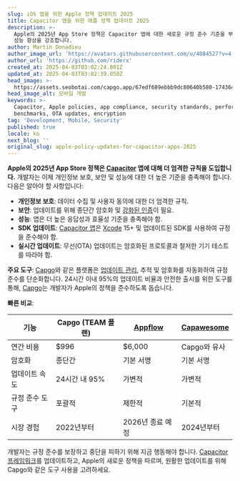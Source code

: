 ```yaml
---
slug: iOS 앱을 위한 Apple 정책 업데이트 2025
title: Capacitor 앱을 위한 애플 정책 업데이트 2025
description: >-
  Apple의 2025년 App Store 정책은 Capacitor 앱에 대한 새로운 규정 준수 기준을 부과하며, 개인정보 보호, 보안 및
  성능 향상을 강조합니다.
author: Martin Donadieu
author_image_url: 'https://avatars.githubusercontent.com/u/4084527?v=4'
author_url: 'https://github.com/riderx'
created_at: 2025-04-03T03:02:24.801Z
updated_at: 2025-04-03T03:02:39.050Z
head_image: >-
  https://assets.seobotai.com/capgo.app/67edf689ebbb9dc80640b580-1743649359050.jpg
head_image_alt: 모바일 개발
keywords: >-
  Capacitor, Apple policies, app compliance, security standards, performance
  benchmarks, OTA updates, encryption
tag: 'Development, Mobile, Security'
published: true
locale: ko
next_blog: ''
original_slug: apple-policy-updates-for-capacitor-apps-2025
---
```

**Apple의 2025년 App Store 정책은 [Capacitor](https://capacitorjs.com/) 앱에 대해 더 엄격한 규칙을 도입합니다.** 개발자는 이제 개인정보 보호, 보안 및 성능에 대한 더 높은 기준을 충족해야 합니다. 다음은 알아야 할 사항입니다:

-   **개인정보 보호**: 데이터 수집 및 사용자 동의에 대한 더 엄격한 규칙.
-   **보안**: 업데이트를 위해 종단간 암호화 및 [강화된 인증](https://capgo.app/docs/webapp/mfa/)이 필요.
-   **성능**: 앱은 더 높은 응답성과 효율성 기준을 충족해야 함.
-   **SDK 업데이트**: [Capacitor 앱](https://capgo.app/blog/capacitor-comprehensive-guide/)은 [Xcode](https://developer.apple.com/xcode/) 15+ 및 업데이트된 SDK를 사용하여 규정을 준수해야 함.
-   **실시간 업데이트**: 무선(OTA) 업데이트는 암호화된 프로토콜과 철저한 기기 테스트를 따라야 함.

**주요 도구**: [Capgo](https://capgo.app/)와 같은 플랫폼은 [업데이트 관리](https://capgo.app/docs/plugin/cloud-mode/manual-update/), 추적 및 암호화를 자동화하여 규정 준수를 단순화합니다. 24시간 이내 95%의 업데이트 비율과 안전한 출시를 위한 도구를 통해, [Capgo](https://capgo.app/)는 개발자가 Apple의 정책을 준수하도록 돕습니다.

**빠른 비교**:

| 기능 | Capgo (TEAM 플랜) | [Appflow](https://ionic.io/appflow/) | [Capawesome](https://capawesome.io/) |
| --- | --- | --- | --- |
| 연간 비용 | $996 | $6,000 | Capgo와 유사 |
| 암호화 | 종단간 | 기본 서명 | 기본 서명 |
| 업데이트 속도 | 24시간 내 95% | 가변적 | 가변적 |
| 규정 준수 도구 | 포괄적 | 제한적 | 기본적 |
| 시장 경험 | 2022년부터 | 2026년 종료 예정 | 2024년부터 |

개발자는 규정 준수를 보장하고 중단을 피하기 위해 지금 행동해야 합니다. [Capacitor 프레임워크](https://capgo.app/blog/capacitor-comprehensive-guide/)를 업데이트하고, Apple의 새로운 정책을 따르며, 원활한 업데이트를 위해 Capgo와 같은 도구 사용을 고려하세요.
